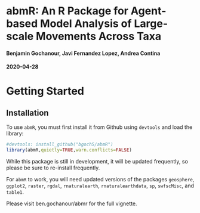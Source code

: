 abmR: An R Package for Agent-based Model Analysis of Large-scale Movements Across Taxa
======================================================================================

#### Benjamin Gochanour, Javi Fernandez Lopez, Andrea Contina

#### 2020-04-28


Getting Started
==================

Installation
------------

To use `abmR`, you must first install it from Github using `devtools`
and load the library:

``` r
#devtools: install_github("bgoch5/abmR")
library(abmR,quietly=TRUE,warn.conflicts=FALSE)
```

While this package is still in development, it will be updated
frequently, so please be sure to re-install frequently.

For `abmR` to work, you will need updated versions of the packages
`geosphere`, `ggplot2`, `raster`, `rgdal`, `rnaturalearth`,
`rnaturalearthdata`, `sp`, `swfscMisc`, and `table1`.

Please visit ben.gochanour/abmr for the full vignette.

